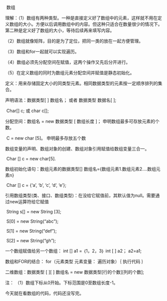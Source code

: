 ​                            数组

理解：（1）数组有两种类型。一种是直接定义好了数组中的元素，这样就不用在定义数组的大小。方便以后调用数组中的内容。但这种只适合在数量很少的情况下。第二种是定义好了数组的大小，等待后续再来填写内容。

（2）数组就像矩阵，目的是为了定位，把同一类的放在一起方便管理。

（3）数组和for一起就可以实现遍历。

（4）数组必须先分配空间在赋值，这两个操作又先后分开进行。

（5）在定义数组的同时为数组元素分配空间并赋值是静态初始化。

定义：用来存储固定大小的同类型元素。相同数据类型的元素按一定顺序排列的集合。

声明语法：数据类型[ ]  数组名； 或者  数据类型  数据名[ ];

​          Char[] c; 或 char c[];

分配空间：数组名 = new 数据类型 [ 数组长度 ]； 申明数组最多可存放元素的个数。

​          C = new char [5]。 申明最多存放五个数

数组变量的声明、数组对象的创建、数组对象引用赋值给数组变量三合一。

​          Char [] c = new char[5].

数组初始化语句：数组元素的数据类型[] 数组名={数组元素1.数组元素2….数组元素n}

​               Char [] c = {‘a’, ‘b’, ‘c’, ‘d’, ‘e’};

引用数组类型(类、接口、数组类型)：在没给它赋值前，其默认值为null。需要通过new运算符给它赋值 

​            String s[] = new String [3];

​            S[0] = new String(“abc”);

​            S[1] = new String(“def”);

​            S[2] = new String(“gh”);

一个数组赋值给另一个数组： int [] a1 = ｛1，2，3｝ int [ ] a2； a2=a1;

数组和FOR的结合： for（元素类型 元素变量： 遍历对象）｛ 执行代码 ｝

二维数组：数据类型 [ ][ ] 数组名 = new 数据类型[行的个数][列的个数]; 

注： （1）数组下标从0开始。下标范围是0至数组长度-1。

今天就在看数组的代码，代码还没写完。